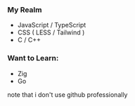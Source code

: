 ### My Realm  
- JavaScript / TypeScript
- CSS ( LESS / Tailwind )
- C / C++
### Want to Learn:
- Zig
- Go

note that i don't use github professionally
